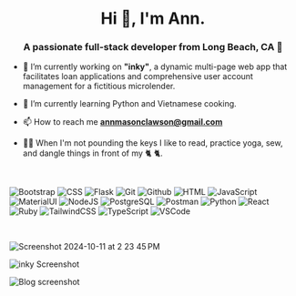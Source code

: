 <h1 align="center">Hi 👋, I'm Ann.</h1>
<h3 align="center">A passionate full-stack developer from Long Beach, CA 🖤</h3>

- 🔭 I’m currently working on **"inky"**, a dynamic multi-page web app that facilitates loan applications and comprehensive user account management for a fictitious microlender.
  
- 🌱 I’m currently learning Python and Vietnamese cooking.

- 📫 How to reach me **annmasonclawson@gmail.com**

- 🤸‍♂️ When I'm not pounding the keys I like to read, practice yoga, sew, and dangle things in front of my 🐈 🐈.

<br/>

![Bootstrap](https://skillicons.dev/icons?i=bootstrap)
![CSS](https://skillicons.dev/icons?i=css)
![Flask](https://skillicons.dev/icons?i=flask)
![Git](https://skillicons.dev/icons?i=git)
![Github](https://skillicons.dev/icons?i=github)
![HTML](https://skillicons.dev/icons?i=html)
![JavaScript](https://skillicons.dev/icons?i=javascript)
![MaterialUI](https://skillicons.dev/icons?i=materialui)
![NodeJS](https://skillicons.dev/icons?i=nodejs)
![PostgreSQL](https://skillicons.dev/icons?i=postgresql)
![Postman](https://skillicons.dev/icons?i=postman)
![Python](https://skillicons.dev/icons?i=python)
![React](https://skillicons.dev/icons?i=react)
![Ruby](https://skillicons.dev/icons?i=ruby)
![TailwindCSS](https://skillicons.dev/icons?i=tailwind)
![TypeScript](https://skillicons.dev/icons?i=typescript)
![VSCode](https://skillicons.dev/icons?i=vscode)

<br/>

![Screenshot 2024-10-11 at 2 23 45 PM](https://github.com/user-attachments/assets/f475b72d-f9c7-4144-a619-5a3efd53aa51)

![inky Screenshot ](https://github.com/Ann-Clawson/Ann-Clawson/assets/112268033/770534fe-9300-48e4-8930-6fa70fa77b3e)

![Blog screenshot](https://github.com/Ann-Clawson/Ann-Clawson/assets/112268033/ecd72d7f-2f6b-41ad-b8e0-09ecb3ad9391)

